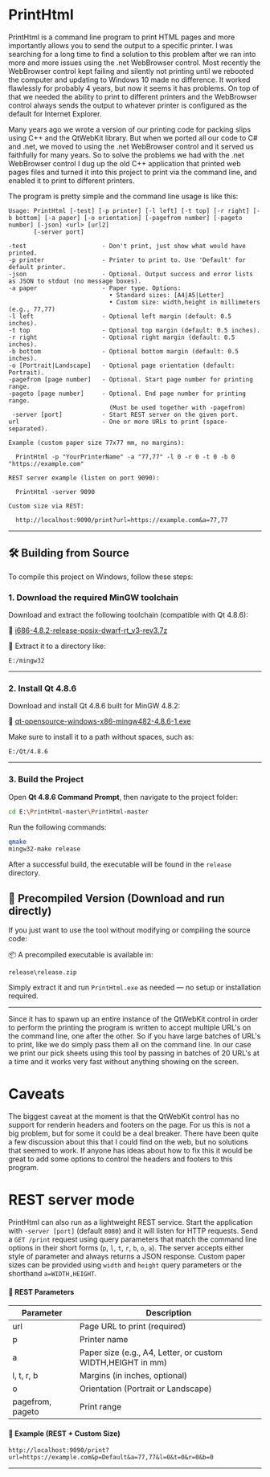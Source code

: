 # PrintHtml

PrintHtml is a command line program to print HTML pages and more importantly allows you to
send the output to a specific printer. I was searching for a long time to find a solution
to this problem after we ran into more and more issues using the .net WebBrowser control.
Most recently the WebBrowser control kept failing and silently not printing until we
rebooted the computer and updating to Windows 10 made no difference. It worked flawlessly
for probably 4 years, but now it seems it has problems. On top of that we needed the
ability to print to different printers and the WebBrowser control always sends the output
to whatever printer is configured as the default for Internet Explorer.

Many years ago we wrote a version of our printing code for packing slips using C++ and
the QtWebKit library. But when we ported all our code to C# and .net, we moved to using the
.net WebBrowser control and it served us faithfully for many years. So to solve the problems
we had with the .net WebBrowser control I dug up the old C++ application that printed web pages
files and turned it into this project to print via the command line, and enabled it to print
to different printers.

The program is pretty simple and the command line usage is like this:

~~~~
Usage: PrintHtml [-test] [-p printer] [-l left] [-t top] [-r right] [-b bottom] [-a paper] [-o orientation] [-pagefrom number] [-pageto number] [-json] <url> [url2]
       [-server port]

-test                     - Don't print, just show what would have printed.
-p printer                - Printer to print to. Use 'Default' for default printer.
-json                     - Optional. Output success and error lists as JSON to stdout (no message boxes).
-a paper                  - Paper type. Options:
                            • Standard sizes: [A4|A5|Letter]
                            • Custom size: width,height in millimeters (e.g., 77,77)
-l left                   - Optional left margin (default: 0.5 inches).
-t top                    - Optional top margin (default: 0.5 inches).
-r right                  - Optional right margin (default: 0.5 inches).
-b bottom                 - Optional bottom margin (default: 0.5 inches).
-o [Portrait|Landscape]   - Optional page orientation (default: Portrait).
-pagefrom [page number]   - Optional. Start page number for printing range.
-pageto [page number]     - Optional. End page number for printing range.
                            (Must be used together with -pagefrom)
 -server [port]           - Start REST server on the given port.
url                       - One or more URLs to print (space-separated).

Example (custom paper size 77x77 mm, no margins):

  PrintHtml -p "YourPrinterName" -a "77,77" -l 0 -r 0 -t 0 -b 0 "https://example.com"

REST server example (listen on port 9090):

  PrintHtml -server 9090

Custom size via REST:

  http://localhost:9090/print?url=https://example.com&a=77,77
~~~~

---

## 🛠️ Building from Source

To compile this project on Windows, follow these steps:

### 1. Download the required MinGW toolchain

Download and extract the following toolchain (compatible with Qt 4.8.6):

🔗 [i686-4.8.2-release-posix-dwarf-rt\_v3-rev3.7z](https://sourceforge.net/projects/mingw-w64/files/Toolchains%20targetting%20Win32/Personal%20Builds/mingw-builds/4.8.2/threads-posix/dwarf/i686-4.8.2-release-posix-dwarf-rt_v3-rev3.7z)

📂 Extract it to a directory like:

```
E:/mingw32
```

---

### 2. Install Qt 4.8.6

Download and install Qt 4.8.6 built for MinGW 4.8.2:

🔗 [qt-opensource-windows-x86-mingw482-4.8.6-1.exe](https://download.qt.io/archive/qt/4.8/4.8.6/qt-opensource-windows-x86-mingw482-4.8.6-1.exe)

Make sure to install it to a path without spaces, such as:

```
E:/Qt/4.8.6
```

---

### 3. Build the Project

Open **Qt 4.8.6 Command Prompt**, then navigate to the project folder:

```sh
cd E:\PrintHtml-master\PrintHtml-master
```

Run the following commands:

```sh
qmake
mingw32-make release
```

After a successful build, the executable will be found in the `release` directory.


## 🔽 Precompiled Version (Download and run directly)

If you just want to use the tool without modifying or compiling the source code:

📦 A precompiled executable is available in:

```
release\release.zip
```

Simply extract it and run `PrintHtml.exe` as needed — no setup or installation required.

---



Since it has to spawn up an entire instance of the QtWebKit control in order to perform the printing
the program is written to accept multiple URL's on the command line, one after the other. So if you have
large batches of URL's to print, like we do simply pass them all on the command line. In our case we
print our pick sheets using this tool by passing in batches of 20 URL's at a time and it works very fast
without anything showing on the screen.

# Caveats

The biggest caveat at the moment is that the QtWebKit control has no support for renderin headers and
footers on the page. For us this is not a big problem, but for some it could be a deal breaker. There have
been quite a few discussion about this that I could find on the web, but no solutions that seemed to work.
If anyone has ideas about how to fix this it would be great to add some options to control the headers
and footers to this program.

# REST server mode

PrintHtml can also run as a lightweight REST service. Start the application with
`-server [port]` (default `8080`) and it will listen for HTTP requests. Send a
`GET /print` request using query parameters that match the command line options
in their short forms (`p`, `l`, `t`, `r`, `b`, `o`, `a`). The server accepts 
either style of parameter and always returns a JSON response. Custom paper 
sizes can be provided using `width` and `height` query parameters or the 
shorthand `a=WIDTH,HEIGHT`.


<h4>🧾 REST Parameters</h4>

Parameter | Description
-- | --
url | Page URL to print (required)
p | Printer name
a | Paper size (e.g., A4, Letter, or custom WIDTH,HEIGHT in mm)
l, t, r, b | Margins (in inches, optional)
o | Orientation (Portrait or Landscape)
pagefrom, pageto | Print range


<h4>🧪 Example (REST + Custom Size)</h4>
<pre><code class="language-http">http://localhost:9090/print?url=https://example.com&amp;p=Default&amp;a=77,77&amp;l=0&amp;t=0&amp;r=0&amp;b=0
</code></pre>
<hr>
